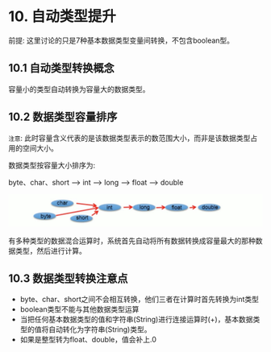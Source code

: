 # 10. 自动类型提升

前提: 这里讨论的只是7种基本数据类型变量间转换，不包含boolean型。


## 10.1 自动类型转换概念
容量小的类型自动转换为容量大的数据类型。


## 10.2 数据类型容量排序

`注意`: 此时容量含义代表的是该数据类型表示的数范围大小，而非是该数据类型占用的空间大小。


数据类型按容量大小排序为:

byte、char、short --> int --> long --> float --> double

![基础类型大小排序](../2.Java基本语法-变量-assets/基础类型大小.jpg)

有多种类型的数据混合运算时，系统首先自动将所有数据转换成容量最大的那种数据类型，然后进行计算。

## 10.3 数据类型转换注意点
* byte、char、short之间不会相互转换，他们三者在计算时首先转换为int类型
* boolean类型不能与其他数据类型运算
* 当把任何基本数据类型的值和字符串(String)进行连接运算时(+)，基本数据类型的值将自动转化为字符串(String)类型。
* 如果是整型转为float、double，值会补上.0

